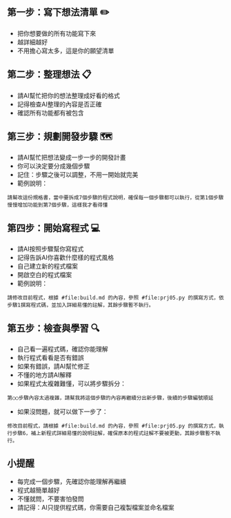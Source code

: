 ## 第一步：寫下想法清單 ✏️

- 把你想要做的所有功能寫下來
- 越詳細越好
- 不用擔心寫太多，這是你的願望清單

## 第二步：整理想法 📋

- 請AI幫忙把你的想法整理成好看的格式
- 記得檢查AI整理的內容是否正確
- 確認所有功能都有被包含

## 第三步：規劃開發步驟 🗺️

- 請AI幫忙把想法變成一步一步的開發計畫
- 你可以決定要分成幾個步驟
- 記住：步驟之後可以調整，不用一開始就完美
- 範例說明：

```text
請幫改這份規格書，當中要拆成7個步驟的程式說明，確保每一個步驟都可以執行，從第1個步驟慢慢增加功能到第7個步驟，這樣我才看得懂
```

## 第四步：開始寫程式 💻

- 請AI按照步驟幫你寫程式
- 記得告訴AI你喜歡什麼樣的程式風格
- 自己建立新的程式檔案
- 開啟空白的程式檔案
- 範例說明：

```text
請修改目前程式，根據 #file:build.md 的內容，參照 #file:prj05.py 的撰寫方式，依步驟1撰寫程式碼，並加入詳細易懂的註解，其餘步驟暫不執行。
```

## 第五步：檢查與學習 🔍

- 自己看一遍程式碼，確認你能理解
- 執行程式看看是否有錯誤
- 如果有錯誤，請AI幫忙修正
- 不懂的地方請AI解釋
- 如果程式太複雜難懂，可以將步驟拆分：

```text
第○○步驟內容太過複雜，請幫我將這個步驟的內容再繼續分出新步驟，後續的步驟編號順延
```

- 如果沒問題，就可以做下一步了：

```text
修改目前程式，請根據 #file:build.md 的內容，參照 #file:prj05.py 的撰寫方式，執行步驟6，補上新程式詳細易懂的說明註解，確保原本的程式註解不要被更動，其餘步驟暫不執行。
```

## 小提醒

- 每完成一個步驟，先確認你能理解再繼續
- 程式越簡單越好
- 不懂就問，不要害怕發問
- 請記得：AI只提供程式碼，你需要自己複製檔案並命名檔案